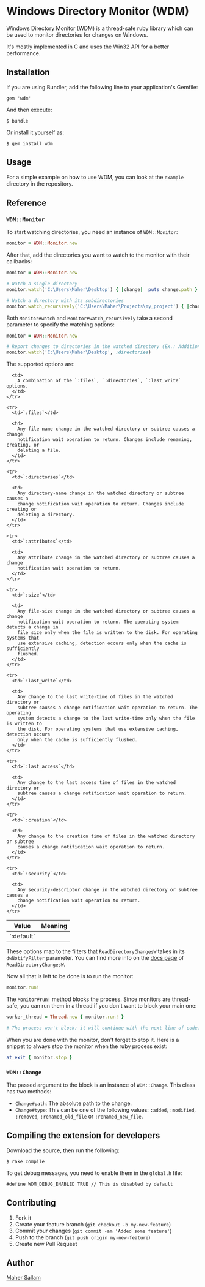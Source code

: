 # Windows Directory Monitor (WDM)

Windows Directory Monitor (WDM) is a thread-safe ruby library which can be used to monitor directories for changes on Windows.

It's mostly implemented in C and uses the Win32 API for a better performance.

## Installation

If you are using Bundler, add the following line to your application's Gemfile:

    gem 'wdm'

And then execute:

    $ bundle

Or install it yourself as:

    $ gem install wdm

## Usage

For a simple example on how to use WDM, you can look at the `example` directory in the repository.

## Reference

### `WDM::Monitor`

To start watching directories, you need an instance of `WDM::Monitor`:

```ruby
monitor = WDM::Monitor.new
```

After that, add the directories you want to watch to the monitor with their callbacks:

```ruby
monitor = WDM::Monitor.new

# Watch a single directory
monitor.watch('C:\Users\Maher\Desktop') { |change|  puts change.path }

# Watch a directory with its subdirectories
monitor.watch_recursively('C:\Users\Maher\Projects\my_project') { |change|  puts change.path }
```

Both `Monitor#watch` and `Monitor#watch_recursively` take a second parameter to specify the watching options:

```ruby
monitor = WDM::Monitor.new

# Report changes to directories in the watched directory (Ex.: Addition of an empty directory)
monitor.watch('C:\Users\Maher\Desktop', :directories)
```

The supported options are:

<table>
  <thead>
    <tr>
      <th>Value</th>
      <th>Meaning</th>
    </tr>
  </thead>
  <tbody>
    <tr>
      <td>`:default`</td>

      <td>
        A combination of the `:files`, `:directories`, `:last_write` options.
      </td>
    </tr>
    
    <tr>
      <td>`:files`</td>

      <td>
        Any file name change in the watched directory or subtree causes a change
        notification wait operation to return. Changes include renaming, creating, or
        deleting a file.
      </td>
    </tr>

    <tr>
      <td>`:directories`</td>

      <td>
        Any directory-name change in the watched directory or subtree causes a
        change notification wait operation to return. Changes include creating or
        deleting a directory.
      </td>
    </tr>

    <tr>
      <td>`:attributes`</td>

      <td>
        Any attribute change in the watched directory or subtree causes a change
        notification wait operation to return.
      </td>
    </tr>

    <tr>
      <td>`:size`</td>

      <td>
        Any file-size change in the watched directory or subtree causes a change
        notification wait operation to return. The operating system detects a change in
        file size only when the file is written to the disk. For operating systems that
        use extensive caching, detection occurs only when the cache is sufficiently
        flushed.
      </td>
    </tr>

    <tr>
      <td>`:last_write`</td>

      <td>
        Any change to the last write-time of files in the watched directory or
        subtree causes a change notification wait operation to return. The operating
        system detects a change to the last write-time only when the file is written to
        the disk. For operating systems that use extensive caching, detection occurs
        only when the cache is sufficiently flushed.
      </td>
    </tr>

    <tr>
      <td>`:last_access`</td>

      <td>
        Any change to the last access time of files in the watched directory or
        subtree causes a change notification wait operation to return.
      </td>
    </tr>

    <tr>
      <td>`:creation`</td>

      <td>
        Any change to the creation time of files in the watched directory or subtree
        causes a change notification wait operation to return.
      </td>
    </tr>

    <tr>
      <td>`:security`</td>

      <td>
        Any security-descriptor change in the watched directory or subtree causes a
        change notification wait operation to return.
      </td>
    </tr>
  </tbody>
</table>

These options map to the filters that `ReadDirectoryChangesW` takes in its `dwNotifyFilter` parameter. You can find more info on the [docs page](http://msdn.microsoft.com/en-us/library/windows/desktop/aa365465.aspx) of `ReadDirectoryChangesW`. 

Now all that is left to be done is to run the monitor:

```ruby
monitor.run!
```

The `Monitor#run!` method blocks the process. Since monitors are thread-safe, you can run them in a thread if you don't want to block your main one:

```ruby
worker_thread = Thread.new { monitor.run! }

# The process won't block; it will continue with the next line of code...
```

When you are done with the monitor, don't forget to stop it. Here is a snippet to always stop the monitor when the ruby process exist:

```ruby
at_exit { monitor.stop }
```

### `WDM::Change`

The passed argument to the block is an instance of `WDM::Change`. This class has two methods: 

- `Change#path`: The absolute path to the change.
- `Change#type`: This can be one of the following values: `:added`, `:modified`, `:removed`, `:renamed_old_file` or `:renamed_new_file`.

## Compiling the extension for developers

Download the source, then run the following:

	$ rake compile

To get debug messages, you need to enable them in the `global.h` file:

	#define WDM_DEBUG_ENABLED TRUE // This is disabled by default

## Contributing

1. Fork it
2. Create your feature branch (`git checkout -b my-new-feature`)
3. Commit your changes (`git commit -am 'Added some feature'`)
4. Push to the branch (`git push origin my-new-feature`)
5. Create new Pull Request

## Author

[Maher Sallam](https://github.com/Maher4Ever)